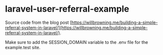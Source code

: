# laravel-user-referral-example

Source code from the blog post [https://willbrowning.me/building-a-simple-referral-system-in-laravel/](https://willbrowning.me/building-a-simple-referral-system-in-laravel/).

Make sure to add the SESSION_DOMAIN variable to the .env file for the example.test site.
